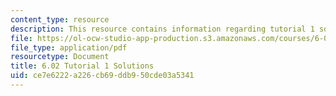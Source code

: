 ```yaml
---
content_type: resource
description: This resource contains information regarding tutorial 1 solutions.
file: https://ol-ocw-studio-app-production.s3.amazonaws.com/courses/6-02-introduction-to-eecs-ii-digital-communication-systems-fall-2012/ce7e6222a226cb69ddb950cde03a5341_MIT6_02F12_tutor01_sol.pdf
file_type: application/pdf
resourcetype: Document
title: 6.02 Tutorial 1 Solutions
uid: ce7e6222-a226-cb69-ddb9-50cde03a5341
---
```

